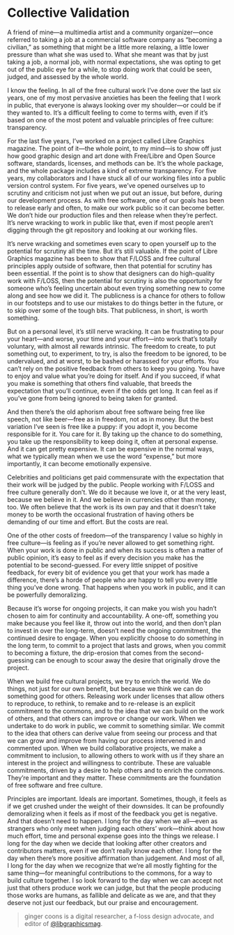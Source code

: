 
# Collective Validation

<p>A friend of mine—a multimedia artist and a community organizer—once
referred to taking a job at a commercial software company as “becoming
a civilian,” as something that might be a little more relaxing, a
little lower pressure than what she was used to. What she meant was
that by just taking a job, a normal job, with normal expectations, she
was opting to get out of the public eye for a while, to stop doing
work that could be seen, judged, and assessed by the whole world.</p>

<p>I know the feeling. In all of the free cultural work I’ve done over
the last six years, one of my most pervasive anxieties has been the
feeling that I work in public, that everyone is always looking over my
shoulder—or could be if they wanted to. It’s a difficult feeling to
come to terms with, even if it’s based on one of the most potent and
valuable principles of free culture: transparency.</p>

<p>For the last five years, I’ve worked on a project called Libre
Graphics magazine. The point of it—the whole point, to my mind—is to
show off just how good graphic design and art done with Free/Libre and
Open Source software, standards, licenses, and methods can be. It’s
the whole package, and the whole package includes a kind of extreme
transparency. For five years, my collaborators and I have stuck all of
our working files into a public version control system. For five
years, we’ve opened ourselves up to scrutiny and criticism not just
when we put out an issue, but before, during our development
process. As with free software, one of our goals has been to release
early and often, to make our work public so it can become better. We
don’t hide our production files and then release when they’re
perfect. It’s nerve wracking to work in public like that, even if most
people aren’t digging through the git repository and looking at our
working files.</p>

<p>It’s nerve wracking and sometimes even scary to open yourself up to
the potential for scrutiny all the time. But it’s still valuable. If
the point of Libre Graphics magazine has been to show that F/LOSS and
free cultural principles apply outside of software, then that
potential for scrutiny has been essential. If the point is to show
that designers can do high-quality work with F/LOSS, then the
potential for scrutiny is also the opportunity for someone who’s
feeling uncertain about even trying something new to come along and
see how we did it. The publicness is a chance for others to follow in
our footsteps and to use our mistakes to do things better in the
future, or to skip over some of the tough bits. That publicness, in
short, is worth something.</p>

<p>But on a personal level, it’s still nerve wracking. It can be
frustrating to pour your heart—and worse, your time and your
effort—into work that’s totally voluntary, with almost all rewards
intrinsic. The freedom to create, to put something out, to experiment,
to try, is also the freedom to be ignored, to be undervalued, and at
worst, to be bashed or harassed for your efforts. You can’t rely on
the positive feedback from others to keep you going. You have to enjoy
and value what you’re doing for itself. And if you succeed, if what
you make is something that others find valuable, that breeds the
expectation that you’ll continue, even if the odds get long. It can
feel as if you’ve gone from being ignored to being taken for granted.</p>

<p>And then there’s the old aphorism about free software being free like
speech, not like beer—free as in freedom, not as in money. But the
best variation I’ve seen is free like a puppy: if you adopt it, you
become responsible for it. You care for it. By taking up the chance to
do something, you take up the responsibility to keep doing it, often
at personal expense. And it can get pretty expensive. It can be
expensive in the normal ways, what we typically mean when we use the
word “expense,” but more importantly, it can become emotionally
expensive.</p>

<p>Celebrities and politicians get paid commensurate with the expectation
that their work will be judged by the public. People working with
F/LOSS and free culture generally don’t. We do it because we love it,
or at the very least, because we believe in it. And we believe in
currencies other than money, too. We often believe that the work is
its own pay and that it doesn’t take money to be worth the occasional
frustration of having others be demanding of our time and effort. But
the costs are real.</p>

<p>One of the other costs of freedom—of the transparency I value so
highly in free culture—is feeling as if you’re never allowed to get
something right. When your work is done in public and when its success
is often a matter of public opinion, it’s easy to feel as if every
decision you make has the potential to be second-guessed. For every
little snippet of positive feedback, for every bit of evidence you get
that your work has made a difference, there’s a horde of people who
are happy to tell you every little thing you’ve done wrong. That
happens when you work in public, and it can be powerfully
demoralizing.</p>

<p>Because it’s worse for ongoing projects, it can make you wish you
hadn’t chosen to aim for continuity and accountability.  A one-off,
something you make because you feel like it, throw out into the world,
and then don’t plan to invest in over the long-term, doesn’t need the
ongoing commitment, the continued desire to engage. When you
explicitly choose to do something in the long term, to commit to a
project that lasts and grows, when you commit to becoming a fixture,
the drip-erosion that comes from the second-guessing can be enough to
scour away the desire that originally drove the project.</p>

<p>When we build free cultural projects, we try to enrich the world. We
do things, not just for our own benefit, but because we think we can
do something good for others. Releasing work under licenses that allow
others to reproduce, to rethink, to remake and to re-release is an
explicit commitment to the commons, and to the idea that we can build
on the work of others, and that others can improve or change our
work. When we undertake to do work in public, we commit to something
similar. We commit to the idea that others can derive value from
seeing our process and that we can grow and improve from having our
process intervened in and commented upon. When we build collaborative
projects, we make a commitment to inclusion, to allowing others to
work with us if they share an interest in the project and willingness
to contribute. These are valuable commitments, driven by a desire to
help others and to enrich the commons. They’re important and they
matter. These commitments are the foundation of free software and free
culture.</p>

<p>Principles are important. Ideals are important. Sometimes, though, it
feels as if we get crushed under the weight of their downsides. It can
be profoundly demoralizing when it feels as if most of the feedback
you get is negative. And that doesn’t need to happen. I long for the
day when we all—even as strangers who only meet when judging each
others’ work—think about how much effort, time and personal expense
goes into the things we release. I long for the day when we decide
that looking after other creators and contributors matters, even if we
don’t really know each other. I long for the day when there’s more
positive affirmation than judgement. And most of all, I long for the
day when we recognize that we’re all mostly fighting for the same
thing—for meaningful contributions to the commons, for a way to build
culture together. I so look forward to the day when we can accept not
just that others produce work we can judge, but that the people
producing those works are humans, as fallible and delicate as we are,
and that they deserve not just our feedback, but our praise and
encouragement.</p>


> ginger coons is a digital researcher, a f-loss design advocate, and editor of
[@libgraphicsmag](https://twitter.com/libgraphicsmag).
